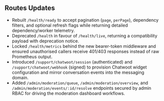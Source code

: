 ## Routes Updates

- Rebuilt `/health/ready` to accept pagination (`page`, `perPage`), dependency filters, and optional refresh flags while returning detailed dependency/worker telemetry.
- Deprecated `/health` in favour of `/health/live`, returning a compatibility payload with deprecation notice.
- Locked `/health/metrics` behind the new bearer-token middleware and ensured unauthorised callers receive 401/403 responses instead of raw Prometheus output.
- Introduced `/support/chatwoot/session` (authenticated) and `/support/chatwoot/webhook` (signed) to provision Chatwoot widget configuration and mirror conversation events into the messaging domain.
- Added `/admin/moderation/queue`, `/admin/moderation/overview`, and `/admin/moderation/events/:id/resolve` endpoints secured by admin RBAC for driving the moderation dashboard workflows.
